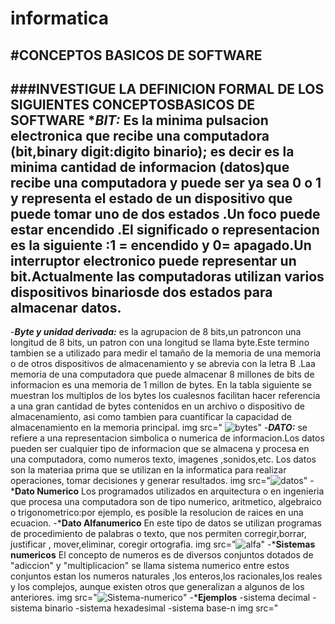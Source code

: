 # informatica
#CONCEPTOS BASICOS DE SOFTWARE
---
###INVESTIGUE LA DEFINICION FORMAL DE LOS SIGUIENTES CONCEPTOSBASICOS DE SOFTWARE
**BIT:*
Es la minima pulsacion electronica que recibe una computadora (bit,binary digit:digito binario); es decir es la minima cantidad de informacion (datos)que recibe una computadora y puede ser ya sea 0 o 1
y representa el estado de un dispositivo que puede tomar uno de dos estados .Un foco puede estar encendido .El significado o representacion es la siguiente :1 = encendido y 0= apagado.Un interruptor electronico puede representar un bit.Actualmente las computadoras utilizan varios dispositivos binariosde dos estados para almacenar datos.
---
-***Byte y unidad derivada:***
es la agrupacion de 8 bits,un patroncon una longitud de 8 bits, un patron con una longitud se llama byte.Este termino tambien se a utilizado para medir el tamaño de la memoria de una memoria o de otros dispositivos de almacenamiento y se abrevia con la letra B .Laa memoria de una computadora que puede almacenar  8 millones de bits de informacion es una memoria de 1 millon de bytes.
En la tabla siguiente se muestran los multiplos de los bytes los cualesnos facilitan hacer referencia a una gran cantidad de bytes contenidos en un archivo o dispositivo de almacenamiento, asi como tambien para cuantificar la capacidad de almacenamiento en la memoria principal.
img src=" ![bytes](https://github.com/Belenmejia/informatica1/assets/142844432/bcc20ff0-0276-4713-bc32-c77a92b18c97)"
-***DATO:***
se refiere a una representacion simbolica o numerica de informacion.Los datos pueden ser cualquier tipo de informacion que se almacena y procesa en una computadora, como numeros texto, imagenes ,sonidos,etc.
Los datos son la materiaa prima que se utilizan en la informatica para realizar operaciones, tomar decisiones y generar resultados.
img src="![datos](https://github.com/Belenmejia/informatica1/assets/142844432/82072f82-0c69-44bf-b903-01ecf410f457)"
-***Dato Numerico**
Los programados utilizados en arquitectura o en ingenieria que procesa una computadora son de tipo numerico, aritmetico, algebraico o trigonometrico:por ejemplo, es posible la resolucion de raices en una ecuacion.
-***Dato Alfanumerico** 
En este tipo de datos se utilizan programas de procedimiento de palabras o texto, que nos permiten corregir,borrar, justificar , mover,eliminar, coregir ortografia.
img src="![alfa](https://github.com/Belenmejia/informatica1/assets/142844432/1fa82268-b747-4110-8db0-c92ddcc72657)"
-***Sistemas numericos**
El concepto de numeros es de diversos conjuntos dotados de "adiccion" y  "multiplicacion"
se llama sistema numerico entre estos conjuntos estan los numeros naturales ,los enteros,los racionales,los reales y los complejos, aunque existen otros que generalizan a algunos de los anteriores.
img src="![Sistema-numerico](https://github.com/Belenmejia/informatica1/assets/142844432/29bcddc1-6043-4a46-8cf9-a77adae230bf)"
-***Ejemplos**
-sistema decimal
-sistema binario
-sistema hexadesimal
-sistema base-n
img src="











